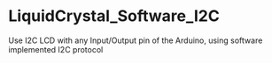 # LiquidCrystal_Software_I2C
Use I2C LCD with any Input/Output pin of the Arduino, using software implemented I2C protocol
